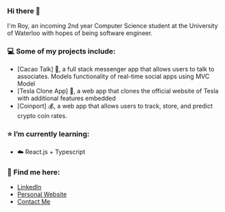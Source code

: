 ### Hi there 👋

I'm Roy, an incoming 2nd year Computer Science student at the University of Waterloo with hopes of being software engineer.

### 💻 Some of my projects include:
- [Cacao Talk] 🍬, a full stack messenger app that allows users to talk to associates. Models functionality of real-time social apps using MVC Model
- [Tesla Clone App] 🚙, a web app that clones the official website of Tesla with additional features embedded
- [Coinport] 💰, a web app that allows users to track, store, and predict crypto coin rates.

### ⭐️ I’m currently learning:
- ☁️ React.js + Typescript

### 📮 Find me here: 
- [LinkedIn](https://www.linkedin.com/in/roychon)
- [Personal Website](https://roychon.github.io)
- [Contact Me](mailto:rchon@uwaterloo.ca)
